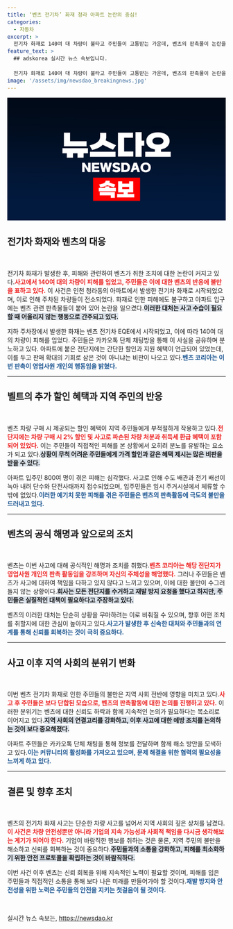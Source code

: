 ```yaml
---
title: ‘벤츠 전기차’ 화재 청라 아파트 논란의 중심!
categories:
  - 자동차
excerpt: >
  전기차 화재로 140여 대 차량이 불타고 주민들이 고통받는 가운데, 벤츠의 판촉물이 논란을 일으키고 있다. 사고를 경과하기보다 판매 기회로 삼는 듯한 모습에 주민들은 격분하고, 벤츠 코리아는 개인의 판촉이라 해명했다.
feature_text: >
  ## adskorea 실시간 뉴스 속보입니다.

  전기차 화재로 140여 대 차량이 불타고 주민들이 고통받는 가운데, 벤츠의 판촉물이 논란을 일으키고 있다. 사고를 경과하기보다 판매 기회로 삼는 듯한 모습에 주민들은 격분하고, 벤츠 코리아는 개인의 판촉이라 해명했다.
image: '/assets/img/newsdao_breakingnews.jpg'
---
```


<p><img src="/assets/img/newsdao_breakingnews.jpg" alt="adskorea 속보" /></p>

<h2 data-ke-size="size26">전기차 화재와 벤츠의 대응</h2>

<p data-ke-size="size16">&nbsp;</p>

<p>전기차 화재가 발생한 후, 피해와 관련하여 벤츠가 취한 조치에 대한 논란이 커지고 있다.<b><span style="color: #ee2323;">사고에서 140여 대의 차량이 피해를 입었고, 주민들은 이에 대한 벤츠의 반응에 불만을 표하고 있다.</span></b> 이 사건은 인천 청라동의 아파트에서 발생한 전기차 화재로 시작되었으며, 이로 인해 주차된 차량들이 전소되었다. 화재로 인한 피해에도 불구하고 아파트 입구에는 벤츠 관련 판촉물들이 붙어 있어 논란을 일으켰다.<b><span style="background-color: #21538527;">이러한 대처는 사고 수습이 필요할 때 어울리지 않는 행동으로 간주되고 있다.</span></b> </p>

<p>지하 주차장에서 발생한 화재는 벤츠 전기차 EQE에서 시작되었고, 이에 따라 140여 대의 차량이 피해를 입었다. 주민들은 카카오톡 단체 채팅방을 통해 이 사실을 공유하며 분노하고 있다. 아파트에 붙은 전단지에는 간단한 할인과 지원 혜택이 언급되어 있었는데, 이를 두고 판매 확대의 기회로 삼은 것이 아니냐는 비판이 나오고 있다.<b><span style="color: #1a5490;">벤츠 코리아는 이번 판촉이 영업사원 개인의 행동임을 밝혔다.</span></b> </p>

<hr>

<h2 data-ke-size="size26">벨트의 추가 할인 혜택과 지역 주민의 반응</h2>

<p data-ke-size="size16">&nbsp;</p>

<p>벤츠 차량 구매 시 제공되는 할인 혜택이 지역 주민들에게 부적절하게 작용하고 있다.<b><span style="color: #ee2323;">전단지에는 차량 구매 시 2% 할인 및 사고로 파손된 차량 처분과 취득세 환급 혜택이 포함되어 있었다.</span></b> 이는 주민들이 직접적인 피해를 본 상황에서 오히려 분노를 유발하는 요소가 되고 있다.<b><span style="background-color: #21538527;">상황이 무척 어려운 주민들에게 가격 할인과 같은 혜택 제시는 많은 비판을 받을 수 있다.</span></b> </p>

<p>아파트 입주민 800여 명이 겪은 피해는 심각했다. 사고로 인해 수도 배관과 전기 배선이 녹아 내려 단수와 단전사태까지 접수되었으며, 입주민들은 임시 주거시설에서 체류할 수밖에 없었다.<b><span style="color: #1a5490;">이러한 예기치 못한 피해를 겪은 주민들은 벤츠의 판촉활동에 극도의 불만을 드러내고 있다.</span></b></p>

<hr>

<h2 data-ke-size="size26">벤츠의 공식 해명과 앞으로의 조치</h2>

<p data-ke-size="size16">&nbsp;</p>

<p>벤츠는 이번 사고에 대해 공식적인 해명과 조치를 취했다.<b><span style="color: #ee2323;">벤츠 코리아는 해당 전단지가 영업사원 개인의 판촉 활동임을 강조하며 자신의 주체성을 해명했다.</span></b> 그러나 주민들은 벤츠가 사고에 대하여 책임을 다하고 있지 않다고 느끼고 있으며, 이에 대한 불만이 수그러들지 않는 상황이다.<b><span style="background-color: #21538527;">회사는 모든 전단지를 수거하고 재발 방지 요청을 했다고 하지만, 주민들은 실질적인 대책이 필요하다고 주장하고 있다.</span></b> </p>

<p>벤츠의 이러한 대처는 단순히 상황을 무마하려는 이로 비춰질 수 있으며, 향후 어떤 조치를 취할지에 대한 관심이 높아지고 있다.<b><span style="color: #1a5490;">사고가 발생한 후 신속한 대처와 주민들과의 연계를 통해 신뢰를 회복하는 것이 극히 중요하다.</span></b></p>

<hr>

<h2 data-ke-size="size26">사고 이후 지역 사회의 분위기 변화</h2>

<p data-ke-size="size16">&nbsp;</p>

<p>이번 벤츠 전기차 화재로 인한 주민들의 불만은 지역 사회 전반에 영향을 미치고 있다.<b><span style="color: #ee2323;">사고 후 주민들은 보다 단합된 모습으로, 벤츠의 판촉활동에 대한 논의를 진행하고 있다.</span></b> 이러한 분위기는 벤츠에 대한 신뢰도 하락과 함께 지속적인 논의가 필요하다는 목소리로 이어지고 있다.<b><span style="background-color: #21538527;">지역 사회의 연결고리를 강화하고, 이후 사고에 대한 예방 조치를 논의하는 것이 보다 중요해졌다.</span></b> </p>

<p>아파트 주민들은 카카오톡 단체 채팅을 통해 정보를 전달하며 함께 해소 방안을 모색하고 있다.<b><span style="color: #1a5490;">이는 커뮤니티의 활성화를 가져오고 있으며, 문제 해결을 위한 협력의 필요성을 느끼게 하고 있다.</span></b></p>

<hr>

<h2 data-ke-size="size26">결론 및 향후 조치</h2>

<p data-ke-size="size16">&nbsp;</p>

<p>벤츠의 전기차 화재 사고는 단순한 차량 사고를 넘어서 지역 사회의 깊은 상처를 남겼다.<b><span style="color: #ee2323;">이 사건은 차량 안전성뿐만 아니라 기업의 지속 가능성과 사회적 책임을 다시금 생각해보는 계기가 되어야 한다.</span></b> 기업이 바람직한 행보를 취하는 것은 물론, 지역 주민의 불만을 해소하고 신뢰를 회복하는 것이 중요하다.<b><span style="background-color: #21538527;">주민들과의 소통을 강화하고, 피해를 최소화하기 위한 안전 프로토콜을 확립하는 것이 바람직하다.</span></b> </p>

<p>이번 사건 이후 벤츠는 신뢰 회복을 위해 지속적인 노력이 필요할 것이며, 피해를 입은 주민들과 직접적인 소통을 통해 보다 나은 미래를 만들어가야 할 것이다.<b><span style="color: #1a5490;">재발 방지와 안전성을 위한 노력은 주민들의 안전을 지키는 첫걸음이 될 것이다.</span></b> </p>

<p data-ke-size="size16">&nbsp;</p>
실시간 뉴스 속보는, <a href="https://newsdao.kr" rel="dofollow">https://newsdao.kr</a>


